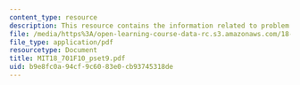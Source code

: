 ```yaml
---
content_type: resource
description: This resource contains the information related to problem set 9.
file: /media/https%3A/open-learning-course-data-rc.s3.amazonaws.com/18-701-algebra-i-fall-2010/b9e8fc0a94cf9c6083e0cb93745318de_MIT18_701F10_pset9.pdf
file_type: application/pdf
resourcetype: Document
title: MIT18_701F10_pset9.pdf
uid: b9e8fc0a-94cf-9c60-83e0-cb93745318de
---
```

